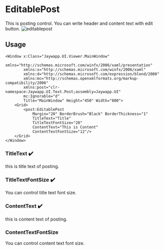 # EditablePost
This is posting control. You can write header and content text with edit button.
![editablepost](https://user-images.githubusercontent.com/20869970/224026972-38047527-61b9-463b-99f1-836de58fd7f5.gif)

## Usage
```
<Window x:Class="Jaywapp.UI.Viewer.MainWindow"
        xmlns="http://schemas.microsoft.com/winfx/2006/xaml/presentation"
        xmlns:x="http://schemas.microsoft.com/winfx/2006/xaml"
        xmlns:d="http://schemas.microsoft.com/expression/blend/2008"
        xmlns:mc="http://schemas.openxmlformats.org/markup-compatibility/2006"
        xmlns:post="clr-namespace:Jaywapp.UI.Text.Post;assembly=Jaywapp.UI"
        mc:Ignorable="d"
        Title="MainWindow" Height="450" Width="800">
    <Grid>
        <post:EditablePost 
            Margin="20" BorderBrush="Black" BorderThickness="1"
            TitleText="Title"
            TitleTextFontSize="20"
            ContentText="This is Content"
            ContentTextFontSize="12"/>
    </Grid>
</Window>

```

### TitleText :heavy_check_mark:
this is title text of posting.
### TitleTextFontSize :heavy_check_mark:
You can control title text font size.
### ContentText :heavy_check_mark:
this is content text of posting.
### ContentTextFontSize
You can control content text font size.

